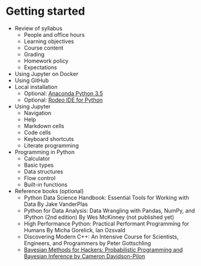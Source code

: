 # Getting started

- Review of syllabus
    - People and office hours
    - Learning objectives
    - Course content
    - Grading
    - Homework policy
    - Expectations
- Using Jupyter on Docker
- Using GitHub
- Local installation
    - Optional: [Anaconda Python 3.5](https://www.continuum.io/downloads)
    - Optional: [Rodeo IDE for Python](http://rodeo.yhat.com)
- Using Jupyter
    - Navigation
    - Help
    - Markdown cells
    - Code cells
    - Keyboard shortcuts
    - Literate programming
- Programming in Python
    - Calculator
    - Basic types
    - Data structures
    - Flow control
    - Built-in functions
- Reference books (optional)
    - Python Data Science Handbook: Essential Tools for Working with Data By Jake VanderPlas
    - Python for Data Analysis: Data Wrangling with Pandas, NumPy, and IPython (2nd edition) By Wes McKinney (not published yet)
    - High Performance Python: Practical Performant Programming for Humans By Micha Gorelick, Ian Ozsvald
    - Discovering Modern C++: An Intensive Course for Scientists, Engineers, and Programmers by Peter Gottschling
    - [Bayesian Methods for Hackers: Probabilistic Programming and Bayesian Inference by Cameron Davidson-Pilon](http://camdavidsonpilon.github.io/Probabilistic-Programming-and-Bayesian-Methods-for-Hackers/)
